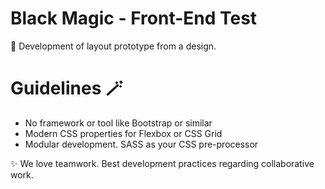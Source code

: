 # Black Magic - Front-End Test

<aside>
🔮 Development of layout prototype from a design.
</aside>

# Guidelines 🪄

- No framework or tool like Bootstrap or similar
- Modern CSS properties for Flexbox or CSS Grid
- Modular development. SASS as your CSS pre-processor

✨ We love teamwork. Best development practices regarding collaborative work.
